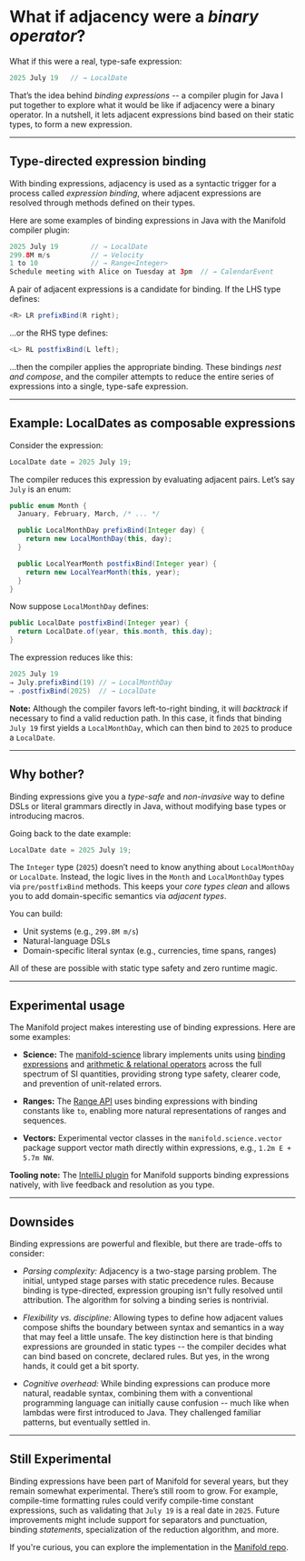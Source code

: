 # What if adjacency were a *binary operator*?

What if this were a real, type-safe expression:
```java
2025 July 19   // → LocalDate 
```

That’s the idea behind *binding expressions* -- a compiler plugin for Java I put together to explore what it would be like if adjacency were a binary operator. In a nutshell, it lets adjacent expressions bind based on their static types, to form a new expression.

---

## Type-directed expression binding

With binding expressions, adjacency is used as a syntactic trigger for a process called *expression binding*, where adjacent expressions are resolved through methods defined on their types.

Here are some examples of binding expressions in Java with the Manifold compiler plugin:

```java
2025 July 19        // → LocalDate
299.8M m/s          // → Velocity
1 to 10             // → Range<Integer>
Schedule meeting with Alice on Tuesday at 3pm  // → CalendarEvent
```

A pair of adjacent expressions is a candidate for binding. If the LHS type defines:

```java
<R> LR prefixBind(R right);
```

...or the RHS type defines:

```java
<L> RL postfixBind(L left);
```

...then the compiler applies the appropriate binding. These bindings *nest and compose*, and the compiler attempts to reduce the entire series of expressions into a single, type-safe expression.

---

## Example: LocalDates as composable expressions

Consider the expression:

```java
LocalDate date = 2025 July 19;
```

The compiler reduces this expression by evaluating adjacent pairs. Let’s say `July` is an enum:

```java
public enum Month {
  January, February, March, /* ... */

  public LocalMonthDay prefixBind(Integer day) {
    return new LocalMonthDay(this, day);
  }

  public LocalYearMonth postfixBind(Integer year) {
    return new LocalYearMonth(this, year);
  }
}
```

Now suppose `LocalMonthDay` defines:

```java
public LocalDate postfixBind(Integer year) {
  return LocalDate.of(year, this.month, this.day);
}
```

The expression reduces like this:

```java
2025 July 19
⇒ July.prefixBind(19) // → LocalMonthDay
⇒ .postfixBind(2025)  // → LocalDate
```

**Note:** Although the compiler favors left-to-right binding, it will *backtrack* if necessary to find a valid reduction path. In this case, it finds that binding `July 19` first yields a `LocalMonthDay`, which can then bind to `2025` to produce a `LocalDate`.

---

## Why bother?

Binding expressions give you a *type-safe* and *non-invasive* way to define DSLs or literal grammars directly in Java, without modifying base types or introducing macros.

Going back to the date example:

```java
LocalDate date = 2025 July 19;
```

The `Integer` type (`2025`) doesn’t need to know anything about `LocalMonthDay` or `LocalDate`. Instead, the logic lives in the `Month` and `LocalMonthDay` types via `pre/postfixBind` methods. This keeps your *core types clean* and allows you to add domain-specific semantics via *adjacent types*.

You can build:

* Unit systems (e.g., `299.8M m/s`)
* Natural-language DSLs
* Domain-specific literal syntax (e.g., currencies, time spans, ranges)

All of these are possible with static type safety and zero runtime magic.
                                                                                                                
---

## Experimental usage

The Manifold project makes interesting use of binding expressions. Here are some examples:

* **Science:** The [manifold-science](https://github.com/manifold-systems/manifold/blob/master/manifold-deps-parent/manifold-science/README.md) library implements units using [binding expressions](https://github.com/manifold-systems/manifold/tree/master/manifold-deps-parent/manifold-ext#unit-expressions) and [arithmetic & relational operators](https://github.com/manifold-systems/manifold/tree/master/manifold-deps-parent/manifold-ext#operator-overloading)
  across the full spectrum of SI quantities, providing strong type safety, clearer code, and prevention of unit-related errors.

* **Ranges:** The [Range API](https://github.com/manifold-systems/manifold/tree/master/manifold-deps-parent/manifold-collections#ranges) uses binding expressions with binding constants like `to`, enabling more natural representations of ranges and sequences.

* **Vectors:** Experimental vector classes in the `manifold.science.vector` package support vector math directly within expressions, e.g., `1.2m E + 5.7m NW`.

**Tooling note:** The [IntelliJ plugin](https://github.com/manifold-systems/manifold) for Manifold supports binding expressions natively, with live feedback and resolution as you type.

---

## Downsides

Binding expressions are powerful and flexible, but there are trade-offs to consider:

* *Parsing complexity:* Adjacency is a two-stage parsing problem. The initial, untyped stage parses with static precedence rules. Because binding is type-directed, expression grouping isn't fully resolved until attribution. The algorithm for solving a binding series is nontrivial.

* *Flexibility vs. discipline:* Allowing types to define how adjacent values compose shifts the boundary between syntax and semantics in a way that may feel a little unsafe. The key distinction here is that binding expressions are grounded in static types -- the compiler decides what can bind based on concrete, declared rules. But yes, in the wrong hands, it could get a bit sporty.

* *Cognitive overhead:* While binding expressions can produce more natural, readable syntax, combining them with a conventional programming language can initially cause confusion -- much like when lambdas were first introduced to Java. They challenged familiar patterns, but eventually settled in.

---

## Still Experimental

Binding expressions have been part of Manifold for several years, but they remain somewhat experimental. There’s still room to grow. For example, compile-time formatting rules could verify compile-time constant expressions, such as validating that `July 19` is a real date in `2025`. Future improvements might include support for separators and punctuation, binding *statements*, specialization of the reduction algorithm, and more.

If you're curious, you can explore the implementation in the [Manifold repo](https://github.com/manifold-systems/manifold).
